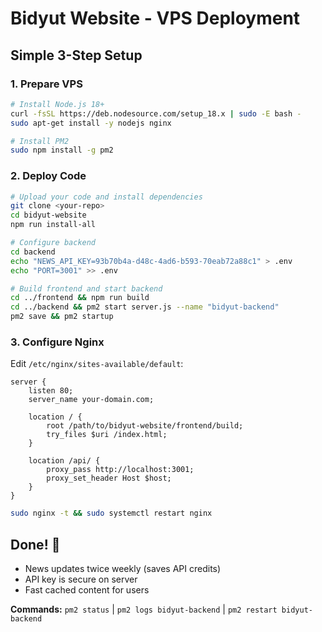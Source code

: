 # Bidyut Website - VPS Deployment

## Simple 3-Step Setup

### 1. Prepare VPS
```bash
# Install Node.js 18+
curl -fsSL https://deb.nodesource.com/setup_18.x | sudo -E bash -
sudo apt-get install -y nodejs nginx

# Install PM2
sudo npm install -g pm2
```

### 2. Deploy Code
```bash
# Upload your code and install dependencies
git clone <your-repo>
cd bidyut-website
npm run install-all

# Configure backend
cd backend
echo "NEWS_API_KEY=93b70b4a-d48c-4ad6-b593-70eab72a88c1" > .env
echo "PORT=3001" >> .env

# Build frontend and start backend
cd ../frontend && npm run build
cd ../backend && pm2 start server.js --name "bidyut-backend"
pm2 save && pm2 startup
```

### 3. Configure Nginx
Edit `/etc/nginx/sites-available/default`:
```nginx
server {
    listen 80;
    server_name your-domain.com;

    location / {
        root /path/to/bidyut-website/frontend/build;
        try_files $uri /index.html;
    }

    location /api/ {
        proxy_pass http://localhost:3001;
        proxy_set_header Host $host;
    }
}
```

```bash
sudo nginx -t && sudo systemctl restart nginx
```

## Done! 🎉

- News updates twice weekly (saves API credits)
- API key is secure on server
- Fast cached content for users

**Commands:** `pm2 status` | `pm2 logs bidyut-backend` | `pm2 restart bidyut-backend`